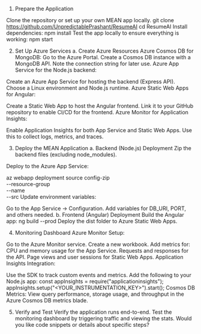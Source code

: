1. Prepare the Application
   
Clone the repository or set up your own MEAN app locally.
git clone https://github.com/UnpredictablePrashant/ResumeAI
cd ResumeAI
Install dependencies:
npm install
Test the app locally to ensure everything is working:
npm start

2. Set Up Azure Services
a. Create Azure Resources
Azure Cosmos DB for MongoDB:
Go to the Azure Portal.
Create a Cosmos DB instance with a MongoDB API.
Note the connection string for later use.
Azure App Service for the Node.js backend:

Create an Azure App Service for hosting the backend (Express API).
Choose a Linux environment and Node.js runtime.
Azure Static Web Apps for Angular:

Create a Static Web App to host the Angular frontend.
Link it to your GitHub repository to enable CI/CD for the frontend.
Azure Monitor for Application Insights:

Enable Application Insights for both App Service and Static Web Apps.
Use this to collect logs, metrics, and traces.

3. Deploy the MEAN Application
a. Backend (Node.js) Deployment
Zip the backend files (excluding node_modules).

Deploy to the Azure App Service:

az webapp deployment source config-zip \
    --resource-group <resource-group-name> \
    --name <app-service-name> \
    --src <path-to-backend-zip>
Update environment variables:

Go to the App Service -> Configuration.
Add variables for DB_URI, PORT, and others needed.
b. Frontend (Angular) Deployment
Build the Angular app:
ng build --prod
Deploy the dist folder to Azure Static Web Apps.

4. Monitoring Dashboard
Azure Monitor Setup:

Go to the Azure Monitor service.
Create a new workbook.
Add metrics for:
CPU and memory usage for the App Service.
Requests and responses for the API.
Page views and user sessions for Static Web Apps.
Application Insights Integration:

Use the SDK to track custom events and metrics.
Add the following to your Node.js app:
const appInsights = require("applicationinsights");
appInsights.setup("<YOUR_INSTRUMENTATION_KEY>").start();
Cosmos DB Metrics:
View query performance, storage usage, and throughput in the Azure Cosmos DB metrics blade.

5. Verify and Test
Verify the application runs end-to-end.
Test the monitoring dashboard by triggering traffic and viewing the stats.
Would you like code snippets or details about specific steps?
